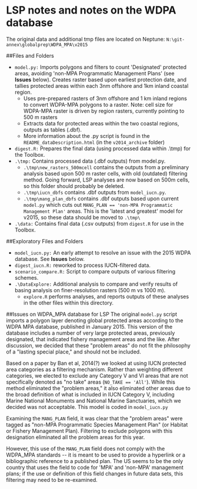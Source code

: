 # LSP notes and notes on the WDPA database

The original data and additional tmp files are located on Neptune:
`N:\git-annex\globalprep\WDPA_MPA\v2015`

##Files and Folders
* `model.py:` Imports polygons and filters to count 'Designated' protected areas, avoiding 'non-MPA Programmatic Management Plans' (see **Issues** below).  Creates raster based upon earliest protection date, and tallies protected areas within each 3nm offshore and 1km inland coastal region.
    * Uses pre-prepared rasters of 3nm offshore and 1 km inland regions to convert WDPA-MPA polygons to a raster. Note: cell size for WDPA-MPA raster is driven by region rasters, currently pointing to 500 m rasters
    * Extracts data for protected areas within the two coastal regions, outputs as tables (.dbf).
    * More information about the .py script is found in the `README_dataDescription.html` (in the `v2014_archive` folder)
* `digest.R:` Prepares the final data (using processed data within .\tmp) for the Toolbox.
* `.\tmp:` Contains processed data (.dbf outputs) from model.py.  
    * `.\tmp\new_rasters_500mcell` contains the outputs from a preliminary analysis based upon 500 m raster cells, with old (outdated) filtering method. Going forward, LSP analyses are now based on 500m cells, so this folder should probably be deleted.
    * `.\tmp\iucn_dbfs` contains .dbf outputs from `model_iucn.py`.
    * `.\tmp\mang_plan_dbfs` contains .dbf outputs based upon current `model.py` which cuts out `MANG_PLAN == 'non-MPA Programmatic Management Plan'` areas.  This is the 'latest and greatest' model for v2015, so these data should be moved to `.\tmp\`
* `.\data:` Contains final data (.csv outputs) from `digest.R` for use in the Toolbox.

##Exploratory Files and Folders 
* `model_iucn.py:` An early attempt to resolve an issue with the 2015 WDPA database.  See **Issues** below.
* `digest_iucn.R:` reworked to process IUCN-filtered data.
* `scenario_compare.R:` Script to compare outputs of various filtering schemes.
* `.\DataExplore:` Additional analysis to compare and verify results of basing analysis on finer-resolution rasters (500 m vs 1000 m).  
    * `explore.R` performs analyses, and reports outputs of these analyses in the other files within this directory.

##Issues on WDPA_MPA database for LSP
The original `model.py` script imports a polygon layer denoting global protected areas according to the WDPA MPA database, published in January 2015.  This version of the database includes a number of very large protected areas, previously designated, that indicated fishery management areas and the like.  After discussion, we decided that these "problem areas" do not fit the philosophy of a "lasting special place," and should not be included.

Based on a paper by Ban et al, 2014(?) we looked at using IUCN protected area categories as a filtering mechanism.  Rather than weighting different categories, we elected to exclude any Category V and VI areas that are not specifically denoted as "no take" areas (`NO_TAKE == 'All'`).  While this method eliminated the "problem areas," it also eliminated other areas due to the broad definition of what is included in IUCN Category V, including Marine National Monuments and National Marine Sanctuaries, which we decided was not acceptable.  This model is coded in `model_iucn.py`

Examining the `MANG_PLAN` field, it was clear that the "problem areas" were tagged as "non-MPA Programmatic Species Management Plan" (or Habitat or Fishery Management Plan).  Filtering to exclude polygons with this designation eliminated all the problem areas for this year.

However, this use of the `MANG_PLAN` field does not comply with the WDPA_MPA standards -- it is meant to be used to provide a hyperlink or a bibliographic reference to a published plan.  The US seems to be the only country that uses the field to code for 'MPA' and 'non-MPA' management plans; if the use or definition of this field changes in future data sets, this filtering may need to be re-examined.
